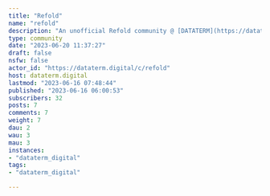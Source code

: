 ```yaml
---
title: "Refold" 
name: "refold"
description: "An unofficial Refold community @ [DATATERM](https://dataterm.digital/). This is a small part of the language learning community but all language learners are welcome as this applies to all languages!**What is Refold?**> Refold is a method for learning to have an instinct in a language -- so, to be able to use it naturally to express your thoughts and ideas, rather than learning to translate like is taught in schools – Ben @ Refold (2023)Refold uses immersion and exposure to the language to achieve that goal of learning a language. *If you like binging **Netflix** and **Youtube**, reading **novels** or **gaming**, then you're in the right place!***Videos About Refold:**- [Refold in 3 Minutes](https://youtu.be/TEixkDTK3oA)- [REFOLD: ¿GRATIS y MEJOR que otros MÉTODOS para aprender INGLÉS?](https://www.youtube.com/watch?v=TwBaKlGp6e8)Useful Links:- [Refold Website](https://refold.la/)- [Refold Patreon](https://www.patreon.com/refold)- [Refold Discord](https://refold.la/join/)- [Refold Youtube](https://www.youtube.com/@Refold)- [Refold Roadmap](https://refold.la/simplified)Links to Other Lanugage Communities:TBA**Rules of this instance:**https://dataterm.digital/legal**Community rules:**(I may add new rules at a later date but this covers it for now.)- Read the instance rules and then read these ones.- No posts asking for translations. e.g How do I say X?- No pirated materials! (We all love a bit of bootleg content but there are other platfomrms to share it on if you wish. I'm just trying to cover our ass.)"
type: community
date: "2023-06-20 11:37:27"
draft: false
nsfw: false
actor_id: "https://dataterm.digital/c/refold"
host: dataterm.digital
lastmod: "2023-06-16 07:48:44"
published: "2023-06-16 06:00:53"
subscribers: 32
posts: 7
comments: 7
weight: 7
dau: 2
wau: 3
mau: 3
instances:
- "dataterm_digital"
tags: 
- "dataterm_digital"

---
```

